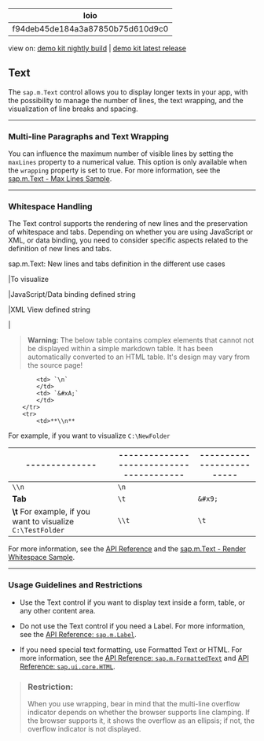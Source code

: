 <!-- loiof94deb45de184a3a87850b75d610d9c0 -->

| loio |
| -----|
| f94deb45de184a3a87850b75d610d9c0 |

<div id="loio">

view on: [demo kit nightly build](https://openui5nightly.hana.ondemand.com/#/topic/f94deb45de184a3a87850b75d610d9c0) | [demo kit latest release](https://openui5.hana.ondemand.com/#/topic/f94deb45de184a3a87850b75d610d9c0)</div>

## Text

The `sap.m.Text` control allows you to display longer texts in your app, with the possibility to manage the number of lines, the text wrapping, and the visualization of line breaks and spacing.

***

<a name="loiof94deb45de184a3a87850b75d610d9c0__section_odw_ffn_xdb"/>

### Multi-line Paragraphs and Text Wrapping

You can influence the maximum number of visible lines by setting the `maxLines` property to a numerical value. This option is only available when the `wrapping` property is set to true. For more information, see the [sap.m.Text - Max Lines Sample](https://openui5.hana.ondemand.com/#/sample/sap.m.sample.TextMaxLines/preview). 

***

<a name="loiof94deb45de184a3a87850b75d610d9c0__section_xgk_hfn_xdb"/>

### Whitespace Handling

The Text control supports the rendering of new lines and the preservation of whitespace and tabs. Depending on whether you are using JavaScript or XML, or data binding, you need to consider specific aspects related to the definition of new lines and tabs.

 <a name="loiof94deb45de184a3a87850b75d610d9c0__table_mdn_gnp_tdb"/>sap.m.Text: New lines and tabs definition in the different use cases

|To visualize

|JavaScript/Data binding defined string

|XML View defined string

|
 > **Warning:** The below table contains complex elements that cannot not be displayed within a simple markdown table. It has been automatically converted to an HTML table. It's design may vary from the source page!

<table>
	<thead>
		<tr>
			<th>--------------</th>
			<th>----------------------------------------</th>
			<th>-------------------------</th>
		</tr>
	</thead>
	<tbody>

			<td> `\n` 
			</td>
			<td> `&#xA;` 
			</td>
		</tr>
		<tr>
			<td>**\\n**
For example, if you want to visualize `C:\NewFolder`
			</td>
			<td> `\\n` 
			</td>
			<td> `\n` 
			</td>
		</tr>
		<tr>
			<td> **Tab** 
			</td>
			<td> `\t` 
			</td>
			<td> `&#x9;` 
			</td>
		</tr>
		<tr>
			<td>**\\t**
For example, if you want to visualize `C:\TestFolder`
			</td>
			<td> `\\t` 
			</td>
			<td> `\t` 
			</td>
		</tr>
	</tbody>
</table>

For more information, see the [API Reference](https://openui5.hana.ondemand.com/#/api/sap.m.Text) and the [sap.m.Text - Render Whitespace Sample](https://openui5.hana.ondemand.com/#/sample/sap.m.sample.TextRenderWhitespace/preview). 

***

<a name="loiof94deb45de184a3a87850b75d610d9c0__section_qr2_lhn_xdb"/>

### Usage Guidelines and Restrictions

-   Use the Text control if you want to display text inside a form, table, or any other content area.

-   Do not use the Text control if you need a Label. For more information, see the [API Reference: `sap.m.Label`](https://openui5.hana.ondemand.com/#/api/sap.m.Label). 

-   If you need special text formatting, use Formatted Text or HTML. For more information, see the [API Reference: `sap.m.FormattedText`](https://openui5.hana.ondemand.com/#/api/sap.m.FormattedText) and [API Reference: `sap.ui.core.HTML`](https://openui5.hana.ondemand.com/#/api/sap.ui.core.HTML). 


> ### Restriction:  
> When you use wrapping, bear in mind that the multi-line overflow indicator depends on whether the browser supports line clamping. If the browser supports it, it shows the overflow as an ellipsis; if not, the overflow indicator is not displayed.

